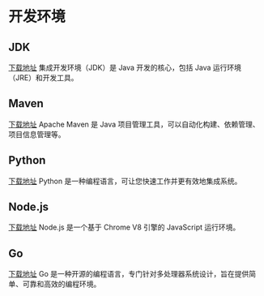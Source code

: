 # 开发环境

## JDK

[下载地址](http://www.codebaoku.com/jdk/jdk-index.html) 集成开发环境（JDK）是 Java 开发的核心，包括 Java 运行环境（JRE）和开发工具。

## Maven

[下载地址](https://maven.apache.org/download.cgi) Apache Maven 是 Java 项目管理工具，可以自动化构建、依赖管理、项目信息管理等。

## Python

[下载地址](https://www.python.org/downloads/) Python 是一种编程语言，可让您快速工作并更有效地集成系统。

## Node.js

[下载地址](https://nodejs.org/en/) Node.js 是一个基于 Chrome V8 引擎的 JavaScript 运行环境。

## Go

[下载地址](https://golang.org/dl/) Go 是一种开源的编程语言，专门针对多处理器系统设计，旨在提供简单、可靠和高效的编程环境。